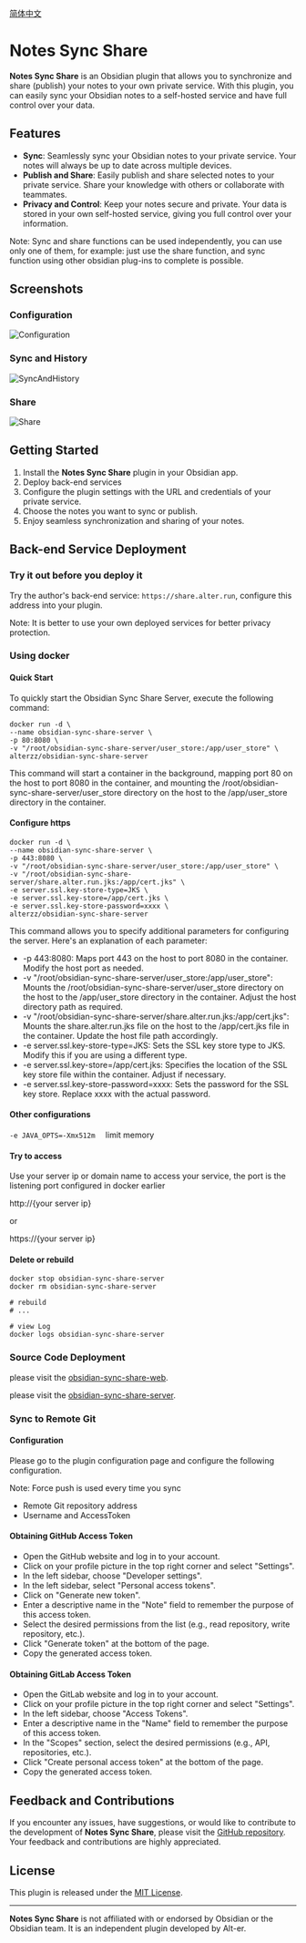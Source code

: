 [简体中文](/README-zh_CN.md)
# Notes Sync Share

**Notes Sync Share** is an Obsidian plugin that allows you to synchronize and share (publish) your notes to your own private service. With this plugin, you can easily sync your Obsidian notes to a self-hosted service and have full control over your data.

## Features

- **Sync**: Seamlessly sync your Obsidian notes to your private service. Your notes will always be up to date across multiple devices.
- **Publish and Share**: Easily publish and share selected notes to your private service. Share your knowledge with others or collaborate with teammates.
- **Privacy and Control**: Keep your notes secure and private. Your data is stored in your own self-hosted service, giving you full control over your information.

Note: Sync and share functions can be used independently, you can use only one of them, for example: just use the share function, and sync function using other obsidian plug-ins to complete is possible.


## Screenshots

### Configuration
![Configuration](screenshots/Configuration.png)

### Sync and History
![SyncAndHistory](screenshots/SyncAndHistory.gif)

### Share
![Share](screenshots/Share.gif)


## Getting Started

1. Install the **Notes Sync Share** plugin in your Obsidian app.
2. Deploy back-end services
3. Configure the plugin settings with the URL and credentials of your private service.
4. Choose the notes you want to sync or publish.
5. Enjoy seamless synchronization and sharing of your notes.

## Back-end Service Deployment

### Try it out before you deploy it

Try the author's back-end service: `https://share.alter.run`, configure this address into your plugin.

Note: It is better to use your own deployed services for better privacy protection.

### Using docker

#### Quick Start

To quickly start the Obsidian Sync Share Server, execute the following command:

```shell
docker run -d \
--name obsidian-sync-share-server \
-p 80:8080 \
-v "/root/obsidian-sync-share-server/user_store:/app/user_store" \
alterzz/obsidian-sync-share-server
```

This command will start a container in the background, mapping port 80 on the host to port 8080 in the container, and mounting the /root/obsidian-sync-share-server/user_store directory on the host to the /app/user_store directory in the container.

#### Configure https

```shell
docker run -d \
--name obsidian-sync-share-server \
-p 443:8080 \
-v "/root/obsidian-sync-share-server/user_store:/app/user_store" \
-v "/root/obsidian-sync-share-server/share.alter.run.jks:/app/cert.jks" \
-e server.ssl.key-store-type=JKS \
-e server.ssl.key-store=/app/cert.jks \
-e server.ssl.key-store-password=xxxx \
alterzz/obsidian-sync-share-server
```

This command allows you to specify additional parameters for configuring the server. Here's an explanation of each parameter:

- -p 443:8080: Maps port 443 on the host to port 8080 in the container. Modify the host port as needed.
- -v "/root/obsidian-sync-share-server/user_store:/app/user_store": Mounts the /root/obsidian-sync-share-server/user_store directory on the host to the /app/user_store directory in the container. Adjust the host directory path as required.
- -v "/root/obsidian-sync-share-server/share.alter.run.jks:/app/cert.jks": Mounts the share.alter.run.jks file on the host to the /app/cert.jks file in the container. Update the host file path accordingly.
- -e server.ssl.key-store-type=JKS: Sets the SSL key store type to JKS. Modify this if you are using a different type.
- -e server.ssl.key-store=/app/cert.jks: Specifies the location of the SSL key store file within the container. Adjust if necessary.
- -e server.ssl.key-store-password=xxxx: Sets the password for the SSL key store. Replace xxxx with the actual password.
  
#### Other configurations

`-e JAVA_OPTS=-Xmx512m  ` limit memory

#### Try to access

Use your server ip or domain name to access your service, the port is the listening port configured in docker earlier

http://{your server ip}

or

https://{your server ip}

#### Delete or rebuild

```shell
docker stop obsidian-sync-share-server
docker rm obsidian-sync-share-server

# rebuild
# ...

# view Log
docker logs obsidian-sync-share-server
```


### Source Code Deployment
please visit the [obsidian-sync-share-web](https://github.com/Alt-er/obsidian-sync-share-web). 

please visit the [obsidian-sync-share-server](https://github.com/Alt-er/obsidian-sync-share-server). 


### Sync to Remote Git

#### Configuration
Please go to the plugin configuration page and configure the following configuration.

Note: Force push is used every time you sync

- Remote Git repository address
- Username and AccessToken

#### Obtaining GitHub Access Token
- Open the GitHub website and log in to your account.
- Click on your profile picture in the top right corner and select "Settings".
- In the left sidebar, choose "Developer settings".
- In the left sidebar, select "Personal access tokens".
- Click on "Generate new token".
- Enter a descriptive name in the "Note" field to remember the purpose of this access token.
- Select the desired permissions from the list (e.g., read repository, write repository, etc.).
- Click "Generate token" at the bottom of the page.
- Copy the generated access token.


#### Obtaining GitLab Access Token

- Open the GitLab website and log in to your account.
- Click on your profile picture in the top right corner and select "Settings".
- In the left sidebar, choose "Access Tokens".
- Enter a descriptive name in the "Name" field to remember the purpose of this access token.
- In the "Scopes" section, select the desired permissions (e.g., API, repositories, etc.).
- Click "Create personal access token" at the bottom of the page.
- Copy the generated access token.


## Feedback and Contributions

If you encounter any issues, have suggestions, or would like to contribute to the development of **Notes Sync Share**, please visit the [GitHub repository](https://github.com/Alt-er/obsidian-sync-share). Your feedback and contributions are highly appreciated.

## License

This plugin is released under the [MIT License](https://github.com/Alt-er/obsidian-sync-share/blob/master/LICENSE).

---

**Notes Sync Share** is not affiliated with or endorsed by Obsidian or the Obsidian team. It is an independent plugin developed by Alt-er.
